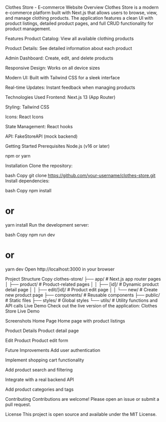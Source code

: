 Clothes Store - E-commerce Website
Overview
Clothes Store is a modern e-commerce platform built with Next.js that allows users to browse, view, and manage clothing products. The application features a clean UI with product listings, detailed product pages, and full CRUD functionality for product management.

Features
Product Catalog: View all available clothing products

Product Details: See detailed information about each product

Admin Dashboard: Create, edit, and delete products

Responsive Design: Works on all device sizes

Modern UI: Built with Tailwind CSS for a sleek interface

Real-time Updates: Instant feedback when managing products

Technologies Used
Frontend: Next.js 13 (App Router)

Styling: Tailwind CSS

Icons: React Icons

State Management: React hooks

API: FakeStoreAPI (mock backend)

Getting Started
Prerequisites
Node.js (v16 or later)

npm or yarn

Installation
Clone the repository:

bash
Copy
git clone https://github.com/your-username/clothes-store.git
Install dependencies:

bash
Copy
npm install

# or

yarn install
Run the development server:

bash
Copy
npm run dev

# or

yarn dev
Open http://localhost:3000 in your browser

Project Structure
Copy
clothes-store/
├── app/ # Next.js app router pages
│ ├── product/ # Product-related pages
│ │ ├── [id]/ # Dynamic product detail page
│ │ ├── edit/[id]/ # Product edit page
│ │ └── new/ # Create new product page
├── components/ # Reusable components
├── public/ # Static files
├── styles/ # Global styles
└── utils/ # Utility functions and API calls
Live Demo
Check out the live version of the application:
Clothes Store Live Demo

Screenshots
Home Page
Home page with product listings

Product Details
Product detail page

Edit Product
Product edit form

Future Improvements
Add user authentication

Implement shopping cart functionality

Add product search and filtering

Integrate with a real backend API

Add product categories and tags

Contributing
Contributions are welcome! Please open an issue or submit a pull request.

License
This project is open source and available under the MIT License.
